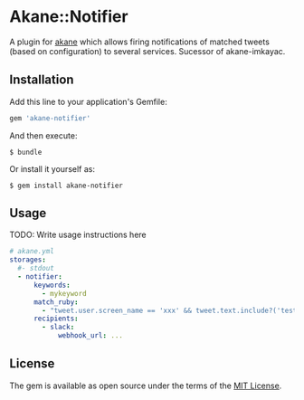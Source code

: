 # Akane::Notifier

A plugin for [akane](https://github.com/sorah/akane) which allows firing notifications of matched tweets (based on configuration) to several services.
Sucessor of akane-imkayac.

## Installation

Add this line to your application's Gemfile:

```ruby
gem 'akane-notifier'
```

And then execute:

    $ bundle

Or install it yourself as:

    $ gem install akane-notifier

## Usage

TODO: Write usage instructions here

``` yaml
# akane.yml
storages:
  #- stdout
  - notifier:
      keywords:
        - mykeyword
      match_ruby:
        - "tweet.user.screen_name == 'xxx' && tweet.text.include?('test')"
      recipients:
        - slack:
            webhook_url: ...
```

## License

The gem is available as open source under the terms of the [MIT License](http://opensource.org/licenses/MIT).

